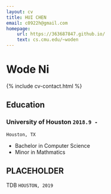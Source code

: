 ```yaml
---
layout: cv
title: HUI CHEN
email: c0922h@gmail.com
homepage:
    url: https://363687847.github.io/
    text: cs.cmu.edu/~woden
---
```

# Wode __Ni__

<!--
include contact information from the front matter
Supported arguments:
    - homepage: url, text
    - phone
    - email
-->
{% include cv-contact.html %}

## Education

### __University of Houston__ `2018.9 -`
```
Houston, TX
```
- Bachelor in Computer Science
- Minor in Mathmatics

## PLACEHOLDER

TDB `HOUSTON, 2019` <br>


<!-- ### Footer

Last updated: Feb 2019 -->
